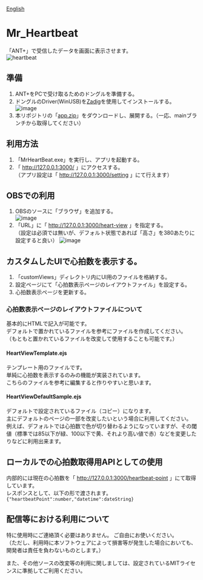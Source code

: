 [English](https://github.com/yamaserif/Mr_Heartbeat/blob/main/README_en.md)

# Mr_Heartbeat
「ANT+」で受信したデータを画面に表示させます。  
![heartbeat](https://user-images.githubusercontent.com/62947068/153741682-9ea15472-2753-4703-a2e0-f2e3bdd218a4.gif)


## 準備
1. ANT+をPCで受け取るためのドングルを準備する。
2. ドングルのDriver(WinUSB)を[Zadig](https://zadig.akeo.ie/)を使用してインストールする。  
![image](https://user-images.githubusercontent.com/62947068/152672294-59e5a9a6-35b0-4052-9658-06fc56d71cd0.png)
3. 本リポジトリの「[app.zip](https://github.com/yamaserif/Mr_Heartbeat/blob/main/app.zip)」をダウンロードし、展開する。（一応、mainブランチから取得してください）

## 利用方法
1. 「MrHeartBeat.exe」を実行し、アプリを起動する。
2. 「 http://127.0.0.1:3000/ 」にアクセスする。  
（アプリ設定は「 http://127.0.0.1:3000/setting 」にて行えます）

## OBSでの利用
1. OBSのソースに「ブラウザ」を追加する。  
![image](https://user-images.githubusercontent.com/62947068/152673576-dc83e582-dd93-4713-8fc7-521d56e35d60.png)
2. 「URL」に「 http://127.0.0.1:3000/heart-view 」を指定する。  
（設定は必須では無いが、デフォルト状態であれば「高さ」を380あたりに設定すると良い）
![image](https://user-images.githubusercontent.com/62947068/152673667-48ade49f-33af-4318-a07a-e87782ba872d.png)

## カスタムしたUIで心拍数を表示する。
1. 「customViews」ディレクトリ内にUI用のファイルを格納する。
2. 設定ページにて「心拍数表示ページのレイアウトファイル」を設定する。
3. 心拍数表示ページを更新する。

### 心拍数表示ページのレイアウトファイルについて
基本的にHTMLで記入が可能です。  
デフォルトで置かれているファイルを参考にファイルを作成してください。  
（もともと置かれているファイルを改変して使用することも可能です。）
#### HeartViewTemplate.ejs
 テンプレート用のファイルです。  
 単純に心拍数を表示するのみの機能が実装されています。  
 こちらのファイルを参考に編集すると作りやすいと思います。
#### HeartViewDefaultSample.ejs
 デフォルトで設定されているファイル（コピー）になります。  
 主にデフォルトのページの一部を改変したいという場合に利用してください。  
 例えば、デフォルトでは心拍数で色が切り替わるようになっていますが、その閾値（標準では85以下が緑、100以下で黄、それより高い値で赤）などを変更したりなどに利用出来ます。
 
## ローカルでの心拍数取得用APIとしての使用
内部的には現在の心拍数を「 http://127.0.0.1:3000/heartbeat-point 」にて取得しています。  
レスポンスとして、以下の形で渡されます。  
`{"heartbeatPoint":number,"datetime":dateString}`
 
## 配信等における利用について
特に使用時にご連絡頂く必要はありません。
ご自由にお使いください。  
（ただし、利用時に本ソフトウェアによって損害等が発生した場合においても、開発者は責任を負わないものとします。）

また、その他ソースの改変等の利用に関しましては、設定されているMITライセンスに準拠してご利用ください。

